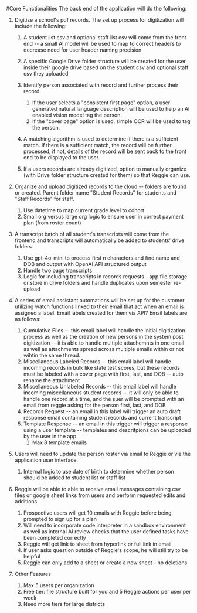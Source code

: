 #Core Functionalities
The back end of the application will do the following:
1. Digitize a school's pdf records.  The set up process for digitization will include the following:
    1. A student list csv and optional staff list csv will come from the front end -- a small AI model will be used to map to correct headers to decrease need for user header naming precision
    2. A specific Google Drive folder structure will be created for the user inside their google drive based on the student csv and optional staff csv they uploaded 
    3. Identify person associated with record and further process their record.  
        1. If the user selects a "consistent first page" option, a user generated natural language description will be used to help an AI enabled vision model tag the person.
        2. If the "cover page" option is used, simple OCR will be used to tag the person.

    3. A matching algorithm is used to determine if there is a sufficient match.  If there is a sufficient match, the record will be further processed, if not, details of the record will be sent back to the front end to be displayed to the user.

    5. If a users records are already digitized, option to manually organize (with Drive folder structure created for them) so that Reggie can use.


2. Organize and upload digitized records to the cloud -- folders are found or created.  Parent folder name "Student Records" for students and "Staff Records" for staff.
    1. Use datetime to map current grade level to cohort
    3. Small org versus large org logic to ensure user in correct payment plan (from roster count)

3. A transcript batch of all student's transcripts will come from the frontend and transcripts will automatically be added to students' drive folders
    1. Use gpt-4o-mini to process first n characters and find name and DOB and output with OpenAI API structured output
    2. Handle two page transcripts
    3. Logic for including transcripts in records requests - app file storage or store in drive folders and handle duplicates upon semester re-upload

4. A series of email assistant automations will be set up for the customer utilizing watch functions linked to their email that act when an email is assigned a label.  Email labels created for them via API?  Email labels are as follows:
    1. Cumulative Files -- this email label will handle the initial digitization process as well as the creation of new persons in the system post digitization -- it is able to handle multiple attachemnts in one email as well as attachments spread across multiple emails within or not wihtin the same thread.
    2. Miscellaneous Labeled Records -- this email label will handle incoming records in bulk like state test scores, but these records must be labeled with a cover page with first, last, and DOB -- auto rename the attachment
    3. Miscellaneous Unlabeled Records -- this email label will handle incoming miscellaneous student records -- it will only be able to handle one record at a time, and the suer will be prompted with an email from reggie asking for the person first, last, and DOB
    4. Records Request -- an email in this label will trigger an auto draft response email containing student records and current transcript
    5. Template Response -- an email in this trigger will trigger a response using a user template -- templates and descritpions can be uploaded by the user in the app
        1. Max 8 template emails


5. Users will need to update the person roster via email to Reggie or via the application user interface.
    1. Internal logic to use date of birth to determine whether person should be added to student list or staff list

6. Reggie will be able to able to receive email messages containing csv files or google sheet links from users and perform requested edits and additions 
    1. Prospective users will get 10 emails with Reggie before being prompted to sign up for a plan 
    2. Will need to incorporate code interpreter in a sandbox environment as well as internal AI review checks that the user defined tasks have been completed correctly
    3. Reggie will get link to sheet from hyperlink or full link in email 
    4. If user asks question outside of Reggie's scope, he will still try to be helpful
    5. Reggie can only add to a sheet or create a new sheet - no deletions 


7. Other Features
    1. Max 5 users per organization
    2. Free tier: file structure built for you and 5 Reggie actions per user per week
    3. Need more tiers for large districts
